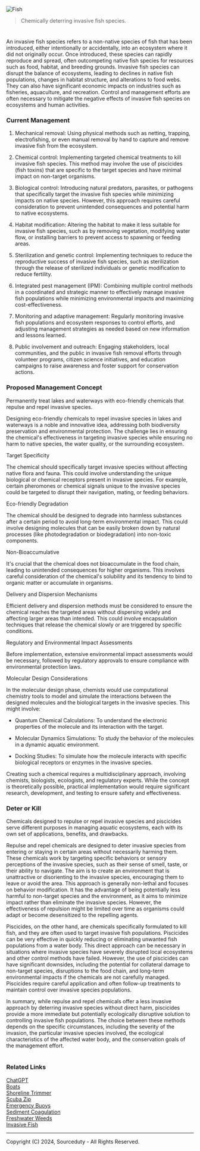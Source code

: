 ![Fish](https://github.com/sourceduty/Invasive_Fish/assets/123030236/24da7da0-b4b8-47b9-a7e3-0b73ad5b4652)

> Chemically deterring invasive fish species.

#

An invasive fish species refers to a non-native species of fish that has been introduced, either intentionally or accidentally, into an ecosystem where it did not originally occur. Once introduced, these species can rapidly reproduce and spread, often outcompeting native fish species for resources such as food, habitat, and breeding grounds. Invasive fish species can disrupt the balance of ecosystems, leading to declines in native fish populations, changes in habitat structure, and alterations to food webs. They can also have significant economic impacts on industries such as fisheries, aquaculture, and recreation. Control and management efforts are often necessary to mitigate the negative effects of invasive fish species on ecosystems and human activities.

### Current Management

1. Mechanical removal: Using physical methods such as netting, trapping, electrofishing, or even manual removal by hand to capture and remove invasive fish from the ecosystem.

2. Chemical control: Implementing targeted chemical treatments to kill invasive fish species. This method may involve the use of piscicides (fish toxins) that are specific to the target species and have minimal impact on non-target organisms.

3. Biological control: Introducing natural predators, parasites, or pathogens that specifically target the invasive fish species while minimizing impacts on native species. However, this approach requires careful consideration to prevent unintended consequences and potential harm to native ecosystems.

4. Habitat modification: Altering the habitat to make it less suitable for invasive fish species, such as by removing vegetation, modifying water flow, or installing barriers to prevent access to spawning or feeding areas.

5. Sterilization and genetic control: Implementing techniques to reduce the reproductive success of invasive fish species, such as sterilization through the release of sterilized individuals or genetic modification to reduce fertility.

6. Integrated pest management (IPM): Combining multiple control methods in a coordinated and strategic manner to effectively manage invasive fish populations while minimizing environmental impacts and maximizing cost-effectiveness.

7. Monitoring and adaptive management: Regularly monitoring invasive fish populations and ecosystem responses to control efforts, and adjusting management strategies as needed based on new information and lessons learned.

8. Public involvement and outreach: Engaging stakeholders, local communities, and the public in invasive fish removal efforts through volunteer programs, citizen science initiatives, and education campaigns to raise awareness and foster support for conservation actions.

### Proposed Management Concept

Permanently treat lakes and waterways with eco-friendly chemicals that repulse and repel invasive species.

Designing eco-friendly chemicals to repel invasive species in lakes and waterways is a noble and innovative idea, addressing both biodiversity preservation and environmental protection. The challenge lies in ensuring the chemical's effectiveness in targeting invasive species while ensuring no harm to native species, the water quality, or the surrounding ecosystem.

Target Specificity

The chemical should specifically target invasive species without affecting native flora and fauna. This could involve understanding the unique biological or chemical receptors present in invasive species. For example, certain pheromones or chemical signals unique to the invasive species could be targeted to disrupt their navigation, mating, or feeding behaviors.

Eco-friendly Degradation

The chemical should be designed to degrade into harmless substances after a certain period to avoid long-term environmental impact. This could involve designing molecules that can be easily broken down by natural processes (like photodegradation or biodegradation) into non-toxic components.

Non-Bioaccumulative

It's crucial that the chemical does not bioaccumulate in the food chain, leading to unintended consequences for higher organisms. This involves careful consideration of the chemical's solubility and its tendency to bind to organic matter or accumulate in organisms.

Delivery and Dispersion Mechanisms

Efficient delivery and dispersion methods must be considered to ensure the chemical reaches the targeted areas without dispersing widely and affecting larger areas than intended. This could involve encapsulation techniques that release the chemical slowly or are triggered by specific conditions.

Regulatory and Environmental Impact Assessments

Before implementation, extensive environmental impact assessments would be necessary, followed by regulatory approvals to ensure compliance with environmental protection laws.

Molecular Design Considerations

In the molecular design phase, chemists would use computational chemistry tools to model and simulate the interactions between the designed molecules and the biological targets in the invasive species. This might involve:

- Quantum Chemical Calculations: To understand the electronic properties of the molecule and its interaction with the target.

- Molecular Dynamics Simulations: To study the behavior of the molecules in a dynamic aquatic environment.

- Docking Studies: To simulate how the molecule interacts with specific biological receptors or enzymes in the invasive species.

Creating such a chemical requires a multidisciplinary approach, involving chemists, biologists, ecologists, and regulatory experts. While the concept is theoretically possible, practical implementation would require significant research, development, and testing to ensure safety and effectiveness.

### Deter or Kill

Chemicals designed to repulse or repel invasive species and piscicides serve different purposes in managing aquatic ecosystems, each with its own set of applications, benefits, and drawbacks.

Repulse and repel chemicals are designed to deter invasive species from entering or staying in certain areas without necessarily harming them. These chemicals work by targeting specific behaviors or sensory perceptions of the invasive species, such as their sense of smell, taste, or their ability to navigate. The aim is to create an environment that is unattractive or disorienting to the invasive species, encouraging them to leave or avoid the area. This approach is generally non-lethal and focuses on behavior modification. It has the advantage of being potentially less harmful to non-target species and the environment, as it aims to minimize impact rather than eliminate the invasive species. However, the effectiveness of repulsion might be limited over time as organisms could adapt or become desensitized to the repelling agents.

Piscicides, on the other hand, are chemicals specifically formulated to kill fish, and they are often used to target invasive fish populations. Piscicides can be very effective in quickly reducing or eliminating unwanted fish populations from a water body. This direct approach can be necessary in situations where invasive species have severely disrupted local ecosystems and other control methods have failed. However, the use of piscicides can have significant downsides, including the potential for collateral damage to non-target species, disruptions to the food chain, and long-term environmental impacts if the chemicals are not carefully managed. Piscicides require careful application and often follow-up treatments to maintain control over invasive species populations.

In summary, while repulse and repel chemicals offer a less invasive approach by deterring invasive species without direct harm, piscicides provide a more immediate but potentially ecologically disruptive solution to controlling invasive fish populations. The choice between these methods depends on the specific circumstances, including the severity of the invasion, the particular invasive species involved, the ecological characteristics of the affected water body, and the conservation goals of the management effort.

#
### Related Links

[ChatGPT](https://github.com/sourceduty/ChatGPT)
<br>
[Boats](https://github.com/sourceduty/Boats)
<br>
[Shoreline Trimmer](https://github.com/sourceduty/Shoreline_Trimmer)
<br>
[Scuba Zip](https://github.com/sourceduty/Scuba_Zip)
<br>
[Emergency Buoys](https://github.com/sourceduty/Emergency_Buoys)
<br>
[Sediment Coagulation](https://github.com/sourceduty/Sediment_Coagulation)
<br>
[Freshwater Weeds](https://github.com/sourceduty/Freshwater_Weeds)
<br>
[Invasive Fish](https://github.com/sourceduty/Invasive_Fish)

***
Copyright (C) 2024, Sourceduty - All Rights Reserved.
